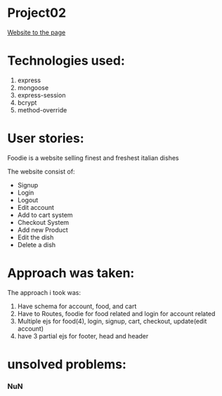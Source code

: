 # Project02

<a href="https://young-peak-67257.herokuapp.com"> Website to the page</a>

<h1>Technologies used: </h1>
<ol>
    <li>express</li>
    <li>mongoose</li>
    <li>express-session</li>
    <li>bcrypt</li>
    <li>method-override</li>
</ol>

<h1>User stories:</h1>
<p>Foodie is a website selling finest and freshest italian dishes</p> 
<p>The website consist of:</p>
<ul>
    <li>Signup</li>
    <li>Login</li>
    <li>Logout</li>
    <li>Edit account</li>
    <li>Add to cart system</li>
    <li>Checkout System</li>
    <li>Add new Product</li>
    <li>Edit the dish</li>
    <li>Delete a dish</li>
</ul>

<h1>Approach was taken:</h1>
<p>The approach i took was:</p>
<ol>
    <li>Have schema for account, food, and cart</li>
    <li>Have to Routes, foodie for food related and login for account related</li>
    <li>Multiple ejs for food(4), login, signup, cart, checkout, update(edit account)</li>
    <li>have 3 partial ejs for footer, head and header</li>
</ol>

<h1> unsolved problems:</h1>
<h3>NuN</h3>